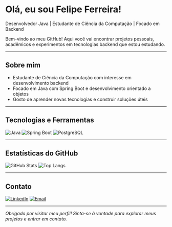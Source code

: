 # Olá, eu sou Felipe Ferreira!

Desenvolvedor Java | Estudante de Ciência da Computação | Focado em Backend

Bem-vindo ao meu GitHub! Aqui você vai encontrar projetos pessoais, acadêmicos e experimentos em tecnologias backend que estou estudando.

---

## Sobre mim

- Estudante de Ciência da Computação com interesse em desenvolvimento backend
- Focado em Java com Spring Boot e desenvolvimento orientado a objetos
- Gosto de aprender novas tecnologias e construir soluções úteis

---

## Tecnologias e Ferramentas

![Java](https://img.shields.io/badge/Java-ED8B00?style=for-the-badge&logo=java&logoColor=white)
![Spring Boot](https://img.shields.io/badge/Spring%20Boot-6DB33F?style=for-the-badge&logo=spring-boot&logoColor=white)
![PostgreSQL](https://img.shields.io/badge/PostgreSQL-4169E1?style=for-the-badge&logo=postgresql&logoColor=white)

---

## Estatísticas do GitHub

![GitHub Stats](https://github-readme-stats.vercel.app/api?username=FelipeLucas16&show_icons=true&theme=radical)
![Top Langs](https://github-readme-stats.vercel.app/api/top-langs/?username=FelipeLucas16&layout=compact&theme=radical)

---

## Contato

[![LinkedIn](https://img.shields.io/badge/LinkedIn-blue?logo=linkedin&style=for-the-badge)](https://www.linkedin.com/in/felipe-lucas-0442a426b/)
[![Email](https://img.shields.io/badge/Email-D14836?style=for-the-badge&logo=gmail&logoColor=white)](mailto:arq.felipe.f@gmail.com)

---

*Obrigado por visitar meu perfil! Sinta-se à vontade para explorar meus projetos e entrar em contato.*
